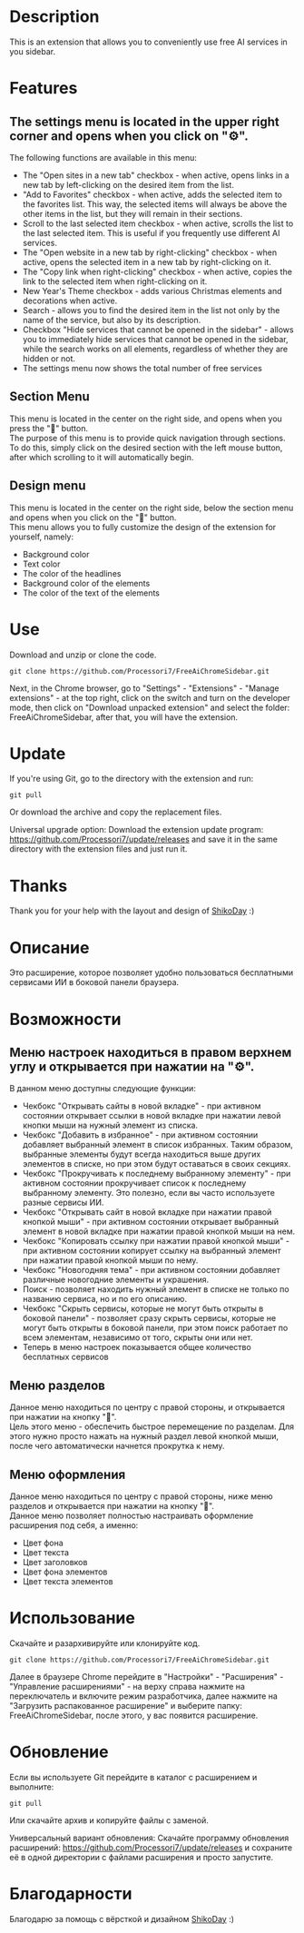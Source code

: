 # Description
This is an extension that allows you to conveniently use free AI services in you sidebar.  

# Features  
## The settings menu is located in the upper right corner and opens when you click on "⚙️".
The following functions are available in this menu:  
- The "Open sites in a new tab" checkbox - when active, opens links in a new tab by left-clicking on the desired item from the list.  
- "Add to Favorites" checkbox - when active, adds the selected item to the favorites list. This way, the selected items will always be above the other items in the list, but they will remain in their sections.  
- Scroll to the last selected item checkbox - when active, scrolls the list to the last selected item. This is useful if you frequently use different AI services.  
- The "Open website in a new tab by right-clicking" checkbox - when active, opens the selected item in a new tab by right-clicking on it.  
- The "Copy link when right-clicking" checkbox - when active, copies the link to the selected item when right-clicking on it.  
- New Year's Theme checkbox - adds various Christmas elements and decorations when active.  
- Search - allows you to find the desired item in the list not only by the name of the service, but also by its description.  
- Checkbox "Hide services that cannot be opened in the sidebar" - allows you to immediately hide services that cannot be opened in the sidebar, while the search works on all elements, regardless of whether they are hidden or not.  
- The settings menu now shows the total number of free services  

## Section Menu  
This menu is located in the center on the right side, and opens when you press the "📑" button.  
The purpose of this menu is to provide quick navigation through sections. To do this, simply click on the desired section with the left mouse button, after which scrolling to it will automatically begin.  

## Design menu  
This menu is located in the center on the right side, below the section menu and opens when you click on the "🎨" button.  
This menu allows you to fully customize the design of the extension for yourself, namely:  
- Background color  
- Text color  
- The color of the headlines
- Background color of the elements  
- The color of the text of the elements

# Use

Download and unzip or clone the code.
```
git clone https://github.com/Processori7/FreeAiChromeSidebar.git
```
Next, in the Chrome browser, go to "Settings" - "Extensions" - "Manage extensions" - at the top right, click on the switch and turn on the developer mode, then click on "Download unpacked extension" and select the folder: FreeAiChromeSidebar, after that, you will have the extension.

# Update

If you're using Git, go to the directory with the extension and run:
```
git pull
```
Or download the archive and copy the replacement files.

Universal upgrade option: 
Download the extension update program: https://github.com/Processori7/update/releases and save it in the same directory with the extension files and just run it.  

# Thanks  
Thank you for your help with the layout and design of [ShikoDay](https://github.com/ShikoDay) :)  

# Описание 
Это расширение, которое позволяет удобно пользоваться бесплатными сервисами ИИ в боковой панели браузера.  

# Возможности  
## Меню настроек находиться в правом верхнем углу и открывается при нажатии на "⚙️".
В данном меню доступны следующие функции:  
- Чекбокс "Открывать сайты в новой вкладке" - при активном состоянии открывает ссылки в новой вкладке при нажатии левой кнопки мыши на нужный элемент из списка.  
- Чекбокс "Добавить в избранное" - при активном состоянии добавляет выбранный элемент в список избранных. Таким образом, выбранные элементы будут всегда находиться выше других элементов в списке, но при этом будут оставаться в своих секциях.  
- Чекбокс "Прокручивать к последнему выбранному элементу" - при активном состоянии прокручивает список к последнему выбранному элементу. Это полезно, если вы часто используете разные сервисы ИИ.  
- Чекбокс "Открывать сайт в новой вкладке при нажатии правой кнопкой мыши" - при активном состоянии открывает выбранный элемент в новой вкладке при нажатии правой кнопкой мыши на нем.  
- Чекбокс "Копировать ссылку при нажатии правой кнопкой мыши" - при активном состоянии копирует ссылку на выбранный элемент при нажатии правой кнопкой мыши по нему.  
- Чекбокс "Новогодняя тема" - при активном состоянии добавляет различные новогодние элементы и украшения.  
- Поиск - позволяет находить нужный элемент в списке не только по названию сервиса, но и по его описанию.  
- Чекбокс "Скрыть сервисы, которые не могут быть открыты в боковой панели" - позволяет сразу скрыть сервисы, которые не могут быть открыты в боковой панели, при этом поиск работает по всем элементам, независимо от того, скрыты они или нет.  
- Теперь в меню настроек показывается общее количество бесплатных сервисов  

## Меню разделов  
Данное меню находиться по центру с правой стороны, и открывается при нажатии на кнопку "📑".  
Цель этого меню - обеспечить быстрое перемещение по разделам. Для этого нужно просто нажать на нужный раздел левой кнопкой мыши, после чего автоматически начнется прокрутка к нему.  

## Меню оформления  
Данное меню находиться по центру с правой стороны, ниже меню разделов и открывается при нажатии на кнопку "🎨".  
Данное меню позволяет полностью настраивать оформление расширения под себя, а именно:  
- Цвет фона  
- Цвет текста  
- Цвет заголовков
- Цвет фона элементов  
- Цвет текста элементов  

# Использование 

Скачайте и разархивируйте или клонируйте код. 
```
git clone https://github.com/Processori7/FreeAiChromeSidebar.git
```
Далее в браузере Chrome перейдите в "Настройки" - "Расширения" - "Управление расширениями" - на верху справа нажмите на переключатель и включите режим разработчика, далее нажмите на "Загрузить распакованное расширение" и выберите папку: FreeAiChromeSidebar, после этого, у вас появится расширение.

# Обновление

Если вы используете Git перейдите в каталог с расширением и выполните:
```
git pull
```
Или скачайте архив и копируйте файлы с заменой.

Универсальный вариант обновления: 
Скачайте программу обновления расширений: https://github.com/Processori7/update/releases и сохраните её в одной директории с файлами расширения и просто запустите.  

# Благодарности  
Благодарю за помощь с вёрсткой и дизайном [ShikoDay](https://github.com/ShikoDay) :)